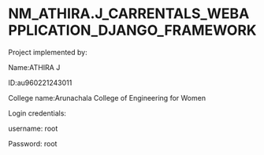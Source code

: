 # NM_ATHIRA.J_CARRENTALS_WEBAPPLICATION_DJANGO_FRAMEWORK


Project implemented by: 


Name:ATHIRA J


ID:au960221243011


College name:Arunachala College of Engineering for Women


Login credentials: 

username: root


Password: root

